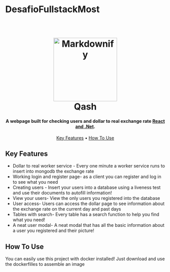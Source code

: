 # DesafioFullstackMost
<h1 align="center">
  <br>
 <img src="https://i.imgur.com/ZZJb8Zp.png" alt="Markdownify" width="200">
  <br>
  Qash
  <br>
</h1>

<h4 align="center">A webpage built for checking users and dollar to real exchange rate <a href="http://electron.atom.io" target="_blank">React and .Net</a>.</h4>


<p align="center">
  <a href="#key-features">Key Features</a> •
  <a href="#how-to-use">How To Use</a> 

</p>


## Key Features

* Dollar to real worker service - Every one minute a worker service runs to insert into mongodb the exchange rate
* Working login and register page- as a client you can register and log in to see what you need
* Creating users - Insert your users into a database using a liveness test and use their documents to autofill information!
* View your users- View the only users you registered into the database
* User access- Users can access the dollar page to see information about the exchange rate on the current day and past days
* Tables with search- Every table has a search function to help you find what you need!
* A neat user modal- A neat modal that has all the basic information about a user you registered and their picture!

## How To Use

You can easily use this project with docker installed! Just download and use the dockerfilles to assemble an image





